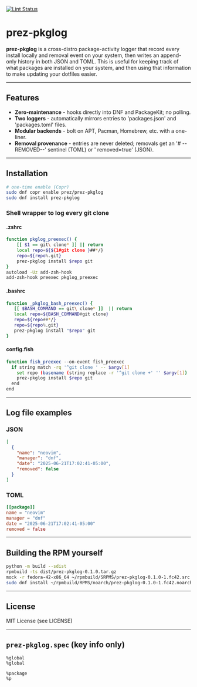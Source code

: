 [![Lint Status](https://github.com/<OWNER>/<REPO>/actions/workflows/lint.yml/badge.svg)](https://github.com/<OWNER>/<REPO>/actions/workflows/lint.yml)

# prez-pkglog

**prez-pkglog** is a cross-distro package-activity logger that record every install locally and removal event on your
system, then writes an append-only history in both JSON and TOML. This is useful for keeping track of what packages are
installed on your system, and then using that information to make updating your dotfiles easier.

---

## Features

- **Zero-maintenance** - hooks directly into DNF and PackageKit; no polling.
- **Two loggers** - automatically mirrors entries to 'packages.json' and 'packages.toml' files.
- **Modular backends** - bolt on APT, Pacman, Homebrew, etc. with a one-liner.
- **Removal provenance** - entries are never deleted; removals get an '# --REMOVED--' sentinel (TOML) or '
  removed=true' (JSON).

---

## Installation

```bash
# one-time enable (Copr)
sudo dnf copr enable prez/prez-pkglog
sudo dnf install prez-pkglog
```

### Shell wrapper to log every git clone

#### .zshrc

```bash
function pkglog_preexec() {
    [[ $1 == git\ clone* ]] || return
    local repo=${${1#git clone }##*/}
    repo=${repo%.git}
    prez-pkglog install $repo git
}
autoload -Uz add-zsh-hook
add-zsh-hook preexec pkglog_preexec
```

#### .bashrc

```bash
function _pkglog_bash_preexec() {
   [[ $BASH_COMMAND == git\ clone* ]]  || return
   local repo=${BASH_COMMAND#git clone}
   repo=${repo##*/}
   repo=${repo%.git}
   prez-pkglog install "$repo" git
}
```

#### config.fish

```bash
function fish_preexec --on-event fish_preexec
  if string match -rq '^git clone ' -- $argv[1]
    set repo (basename (string replace -r '^git clone +' '' $argv[1]) .git)
    prez-pkglog install $repo git
  end
end
```

---

## Log file examples

### JSON

```json
[
  {
    "name": "neovim",
    "manager": "dnf",
    "date": "2025-06-21T17:02:41-05:00",
    "removed": false
  }
]
```

### TOML

```toml
[[package]]
name = "neovim"
manager = "dnf"
date = "2025-06-21T17:02:41-05:00"
removed = false
```

---

## Building the RPM yourself

```bash
python -m build --sdist
rpmbuild -ts dist/prez-pkglog-0.1.0.tar.gz
mock -r fedora-42-x86_64 ~/rpmbuild/SRPMS/prez-pkglog-0.1.0-1.fc42.src.rpm
sudo dnf install ~/rpmbuild/RPMS/noarch/prez-pkglog-0.1.0-1.fc42.noarch.rpm
```

---

## License

MIT License (see LICENSE)

---

## `prez-pkglog.spec` (key info only)

```specfile
%global
%global

%package
%p
